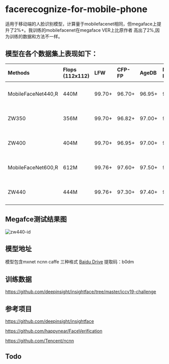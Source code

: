 # facerecognize-for-mobile-phone
适用于移动端的人脸识别模型，计算量于mobilefacenet相同，但megaface上提升了2%+。我训练的mobilefacenet在megaface VER上比原作者
高出了2%,因为训练的数据和方法不一样。

## 模型在各个数据集上表现如下：
|Methods|Flops (112x112)|LFW|CFP-FP|AgeDB|Megaface-Id|Megaface-Ver@1e-6|备   注
|:----|:----|:-----|:----|:----|:-----|:-----|:-----|
|MobileFaceNet440,R|440M|99.70+|96.70+|96.95+|92.85+|94.20+|未开源
|ZW350|356M|99.70+|96.82+|97.00+|93.90+|94.70+|未开源
|ZW400|404M|99.70+|96.95+|97.00+|94.46+|95.60+|未开源
|MobileFaceNet600,R|612M|99.76+|97.60+|97.50+|95.14+|95.98+|已开源
|ZW440|444M|99.76+|97.30+|97.40+|95.25+|96.00+|已开源

## Megafce测试结果图
![zw440-id](https://raw.githubusercontent.com/olojuwin/facerecognize-for-mobile-phone/master/img/zw443m-ID.jpg)



## 模型地址
模型包含mxnet ncnn  caffe 三种格式
[Baidu Drive](https://pan.baidu.com/s/1E27uWe4deWsE0va1u1LhrQ)   提取码：b0dm 


## 训练数据
https://github.com/deepinsight/insightface/tree/master/iccv19-challenge

## 参考项目
https://github.com/deepinsight/insightface

https://github.com/happynear/FaceVerification

https://github.com/Tencent/ncnn

## Todo


